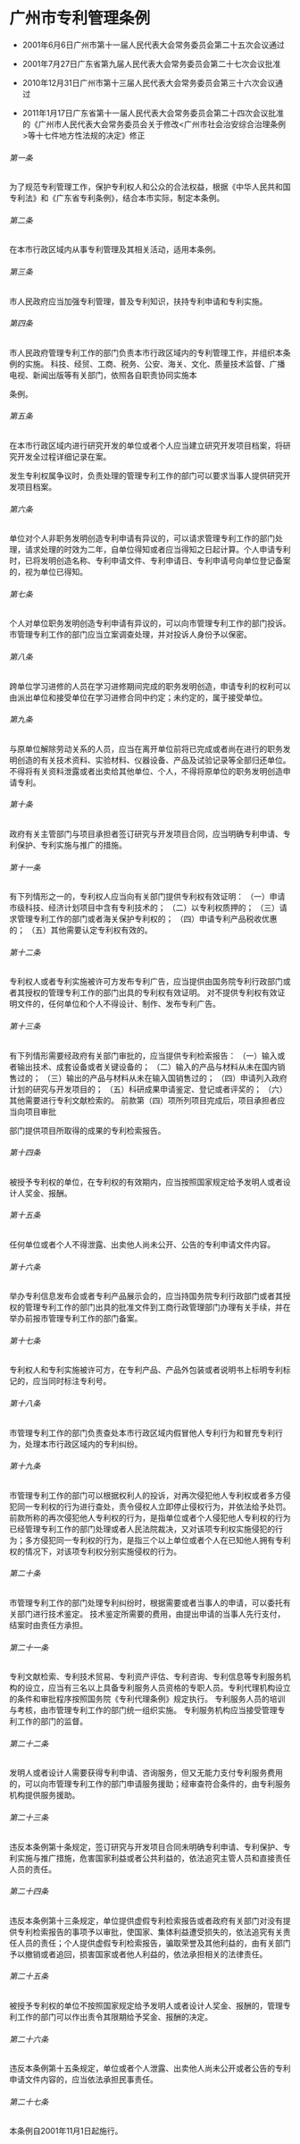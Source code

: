 # 广州市专利管理条例

- 2001年6月6日广州市第十一届人民代表大会常务委员会第二十五次会议通过

- 2001年7月27日广东省第九届人民代表大会常务委员会第二十七次会议批准

- 2010年12月31日广州市第十三届人民代表大会常务委员会第三十六次会议通过

- 2011年1月17日广东省第十一届人民代表大会常务委员会第二十四次会议批准的《广州市人民代表大会常务委员会关于修改<广州市社会治安综合治理条例>等十七件地方性法规的决定》修正

<!-- INFO END -->

###### 第一条

为了规范专利管理工作，保护专利权人和公众的合法权益，根据《中华人民共和国专利法》和《广东省专利条例》，结合本市实际，制定本条例。

###### 第二条

在本市行政区域内从事专利管理及其相关活动，适用本条例。

###### 第三条

市人民政府应当加强专利管理，普及专利知识，扶持专利申请和专利实施。

###### 第四条

市人民政府管理专利工作的部门负责本市行政区域内的专利管理工作，并组织本条例的实施。 科技、经贸、工商、税务、公安、海关、文化、质量技术监督、广播电视、新闻出版等有关部门，依照各自职责协同实施本

条例。

###### 第五条

在本市行政区域内进行研究开发的单位或者个人应当建立研究开发项目档案，将研究开发全过程详细记录在案。

发生专利权属争议时，负责处理的管理专利工作的部门可以要求当事人提供研究开发项目档案。

###### 第六条

单位对个人非职务发明创造专利申请有异议的，可以请求管理专利工作的部门处理，请求处理的时效为二年，自单位得知或者应当得知之日起计算。个人申请专利时，已将发明创造名称、专利申请文件、专利申请日、专利申请号向单位登记备案的，视为单位已得知。

###### 第七条

个人对单位职务发明创造专利申请有异议的，可以向市管理专利工作的部门投诉。市管理专利工作的部门应当立案调查处理，并对投诉人身份予以保密。

###### 第八条

跨单位学习进修的人员在学习进修期间完成的职务发明创造，申请专利的权利可以由派出单位和接受单位在学习进修合同中约定；未约定的，属于接受单位。

###### 第九条

与原单位解除劳动关系的人员，应当在离开单位前将已完成或者尚在进行的职务发明创造的有关技术资料、实验材料、仪器设备、产品及试验记录等全部归还单位。不得将有关资料泄露或者出卖给其他单位、个人，不得将原单位的职务发明创造申请专利。

###### 第十条

政府有关主管部门与项目承担者签订研究与开发项目合同，应当明确专利申请、专利保护、专利实施与推广的措施。

###### 第十一条

有下列情形之一的，专利权人应当向有关部门提供专利权有效证明： （一）申请市级科技、经济计划项目中含有专利技术的； （二）以专利权质押的； （三）请求管理专利工作的部门或者海关保护专利权的； （四）申请专利产品税收优惠的； （五）其他需要认定专利权有效的。

###### 第十二条

专利权人或者专利实施被许可方发布专利广告，应当提供由国务院专利行政部门或者其授权的管理专利工作的部门出具的专利权有效证明。 对不提供专利权有效证明文件的，任何单位和个人不得设计、制作、发布专利广告。

###### 第十三条

有下列情形需要经政府有关部门审批的，应当提供专利检索报告： （一）输入或者输出技术、成套设备或者关键设备的； （二）输入的产品与材料从未在国内销售过的； （三）输出的产品与材料从未在输入国销售过的； （四）申请列入政府计划的研究与开发项目的； （五）科研成果申请鉴定、登记或者评奖的； （六）其他需要进行专利文献检索的。 前款第（四）项所列项目完成后，项目承担者应当向项目审批

部门提供项目所取得的成果的专利检索报告。

###### 第十四条

被授予专利权的单位，在专利权的有效期内，应当按照国家规定给予发明人或者设计人奖金、报酬。

###### 第十五条

任何单位或者个人不得泄露、出卖他人尚未公开、公告的专利申请文件内容。

###### 第十六条

举办专利信息发布会或者专利产品展示会的，应当持国务院专利行政部门或者其授权的管理专利工作的部门出具的批准文件到工商行政管理部门办理有关手续，并在举办前报市管理专利工作的部门备案。

###### 第十七条

专利权人和专利实施被许可方，在专利产品、产品外包装或者说明书上标明专利标记的，应当同时标注专利号。

###### 第十八条

市管理专利工作的部门负责查处本市行政区域内假冒他人专利行为和冒充专利行为，处理本市行政区域内的专利纠纷。

###### 第十九条

市管理专利工作的部门可以根据权利人的投诉，对再次侵犯他人专利权或者多方侵犯同一专利权的行为进行查处，责令侵权人立即停止侵权行为，并依法给予处罚。 前款所称的再次侵犯他人专利权的行为，是指单位或者个人侵犯他人专利权的行为已经管理专利工作的部门处理或者人民法院裁决，又对该项专利权实施侵犯的行为；多方侵犯同一专利权的行为，是指三个以上单位或者个人在已知他人拥有专利权的情况下，对该项专利权分别实施侵权的行为。

###### 第二十条

市管理专利工作的部门处理专利纠纷时，根据需要或者当事人的申请，可以委托有关部门进行技术鉴定。 技术鉴定所需要的费用，由提出申请的当事人先行支付，结案时由责任方承担。

###### 第二十一条

专利文献检索、专利技术贸易、专利资产评估、专利咨询、专利信息等专利服务机构的设立，应当有三名以上具备专利服务人员资格的专职人员。专利代理机构设立的条件和审批程序按照国务院《专利代理条例》规定执行。 专利服务人员的培训与考核，由市管理专利工作的部门统一组织实施。 专利服务机构应当接受管理专利工作的部门的监督。

###### 第二十二条

发明人或者设计人需要获得专利申请、咨询服务，但又无能力支付专利服务费用的，可以向市管理专利工作的部门申请服务援助；经审查符合条件的，由专利服务机构提供服务援助。

###### 第二十三条

违反本条例第十条规定，签订研究与开发项目合同未明确专利申请、专利保护、专利实施与推广措施，危害国家利益或者公共利益的，依法追究主管人员和直接责任人员的责任。

###### 第二十四条

违反本条例第十三条规定，单位提供虚假专利检索报告或者政府有关部门对没有提供专利检索报告的事项予以审批，使国家、集体利益遭受损失的，依法追究有关责任人员的责任；个人提供虚假专利检索报告，骗取荣誉及其他利益的，由有关部门予以撤销或者追回，损害国家或者他人利益的，依法承担相关的法律责任。

###### 第二十五条

被授予专利权的单位不按照国家规定给予发明人或者设计人奖金、报酬的，管理专利工作的部门可以作出责令其限期给予奖金、报酬的决定。

###### 第二十六条

违反本条例第十五条规定，单位或者个人泄露、出卖他人尚未公开或者公告的专利申请文件内容的，应当依法承担民事责任。

###### 第二十七条

本条例自2001年11月1日起施行。
